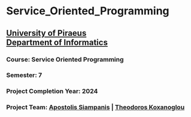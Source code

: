 # Service_Oriented_Programming
## [University of Piraeus](https://www.unipi.gr/unipi/en/)<br>[Department of Informatics](https://www.cs.unipi.gr/index.php?lang=en)
### Course: Service Oriented Programming
### Semester: 7
### Project Completion Year: 2024
### Project Team:  [Apostolis Siampanis](https://github.com/Apostolis2002) | [Theodoros Koxanoglou](https://github.com/thkox)
